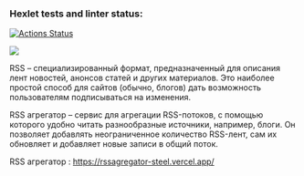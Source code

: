 ### Hexlet tests and linter status:
[![Actions Status](https://github.com/qqqrqq/frontend-project-lvl3/workflows/hexlet-check/badge.svg)](https://github.com/qqqrqq/frontend-project-lvl3/actions)


<a href="https://codeclimate.com/github/qqqrqq/frontend-project-lvl3/maintainability"><img src="https://api.codeclimate.com/v1/badges/33a74da866ea00815ad8/maintainability" /></a>

RSS – специализированный формат, предназначенный для описания лент новостей, анонсов статей и других материалов. Это наиболее простой способ для сайтов (обычно, блогов) дать возможность пользователям подписываться на изменения.

RSS агрегатор – сервис для агрегации RSS-потоков, с помощью которого удобно читать разнообразные источники, например, блоги. Он позволяет добавлять неограниченное количество RSS-лент, сам их обновляет и добавляет новые записи в общий поток.


RSS агрегатор : https://rssagregator-steel.vercel.app/